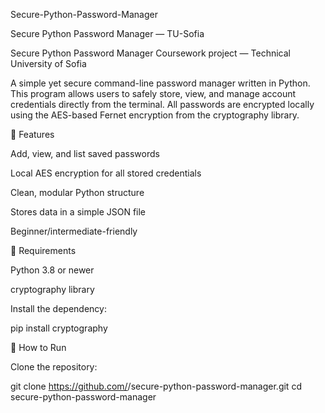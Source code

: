 Secure-Python-Password-Manager

Secure Python Password Manager — TU-Sofia

Secure Python Password Manager
Coursework project — Technical University of Sofia

A simple yet secure command-line password manager written in Python.
This program allows users to safely store, view, and manage account credentials directly from the terminal.
All passwords are encrypted locally using the AES-based Fernet encryption from the cryptography library.

🧮 Features

Add, view, and list saved passwords

Local AES encryption for all stored credentials

Clean, modular Python structure

Stores data in a simple JSON file

Beginner/intermediate-friendly

🧰 Requirements

Python 3.8 or newer

cryptography library

Install the dependency:

pip install cryptography

🚀 How to Run

Clone the repository:

git clone https://github.com/<your-username>/secure-python-password-manager.git
cd secure-python-password-manager
